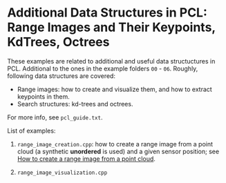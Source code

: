 # Additional Data Structures in PCL: Range Images and Their Keypoints, KdTrees, Octrees

These examples are related to additional and useful data structuctures in PCL. Additional to the ones in the example folders `00` - `06`.
Roughly, following data structures are covered:

- Range images: how to create and visualize them, and how to extract keypoints in them.
- Search structures: kd-trees and octrees.

For more info, see `pcl_guide.txt`.

List of examples:

1. `range_image_creation.cpp`: how to create a range image from a point cloud (a synthetic **unordered** is used) and a given sensor position; see [How to create a range image from a point cloud](https://pcl.readthedocs.io/projects/tutorials/en/latest/range_image_creation.html#range-image-creation).

2. `range_image_visualization.cpp`
